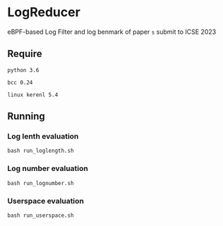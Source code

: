 # LogReducer

eBPF-based Log Filter and log benmark of paper `s` submit to ICSE 2023

## Require 
```
python 3.6 

bcc 0.24

linux kerenl 5.4 
```

## Running

### Log lenth evaluation
```
bash run_loglength.sh
```

### Log number evaluation
```
bash run_lognumber.sh
```

### Userspace evaluation
```
bash run_userspace.sh
```


